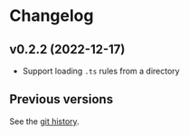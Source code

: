 # Changelog

## v0.2.2 (2022-12-17)

- Support loading `.ts` rules from a directory

## Previous versions

See the [git history](https://github.com/not-an-aardvark/eslint-plugin-rulesdir).
